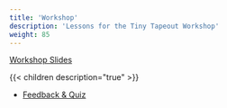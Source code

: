 ```yaml
---
title: 'Workshop'
description: 'Lessons for the Tiny Tapeout Workshop'
weight: 85
---
```


[Workshop Slides](https://docs.google.com/presentation/d/1NHFC3NHHFAzqK8HMGjxMHXJJ6r4j15dY86nk-boGDNM)

{{< children description="true" >}}

* [Feedback & Quiz](https://docs.google.com/forms/d/e/1FAIpQLSfbhiTrPA0d1NTNz2TWka1kwgY1F8TDkmj3mT9W_XLsswP5rQ/viewform?usp=header)
